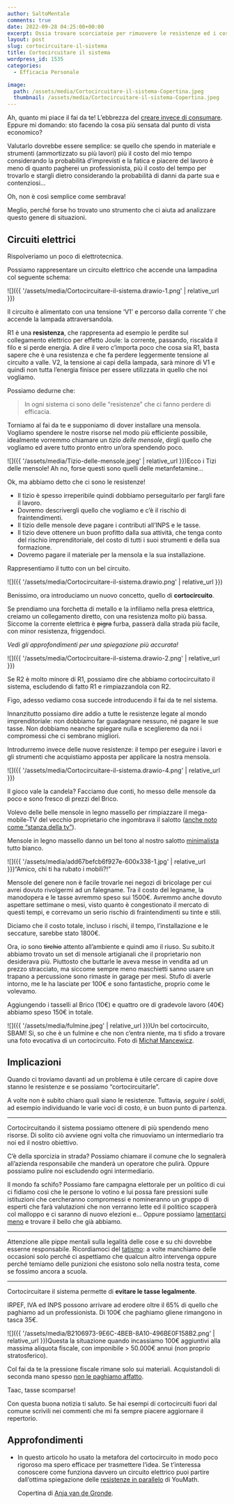 ```yaml
---
author: SaltoMentale
comments: true
date: 2022-09-28 04:25:00+00:00
excerpt: Ossia trovare scorciatoie per rimuovere le resistenze ed i costi maggiori.
layout: post
slug: cortocircuitare-il-sistema
title: Cortocircuitare il sistema
wordpress_id: 1535
categories:
  - Efficacia Personale

image:
  path: /assets/media/Cortocircuitare-il-sistema-Copertina.jpeg
  thumbnail: /assets/media/Cortocircuitare-il-sistema-Copertina.jpeg
---
```


Ah, quanto mi piace il fai da te! L’ebbrezza del [creare invece di consumare](/creare-consumare/). Eppure mi domando: sto facendo la cosa più sensata dal punto di vista economico?

Valutarlo dovrebbe essere semplice: se quello che spendo in materiale e strumenti (ammortizzato su più lavori) più il costo del mio tempo considerando la probabilità d’imprevisti e la fatica e piacere del lavoro è meno di quanto pagherei un professionista, più il costo del tempo per trovarlo e stargli dietro considerando la probabilità di danni da parte sua e contenziosi…

Oh, non è così semplice come sembrava!

Meglio, perché forse ho trovato uno strumento che ci aiuta ad analizzare questo genere di situazioni.

## Circuiti elettrici

Rispolveriamo un poco di elettrotecnica.

Possiamo rappresentare un circuito elettrico che accende una lampadina col seguente schema:

![]({{ '/assets/media/Cortocircuitare-il-sistema.drawio-1.png' | relative_url }})

Il circuito è alimentato con una tensione ‘V1’ e percorso dalla corrente ‘i’ che accende la lampada attraversandola.

R1 è una **resistenza**, che rappresenta ad esempio le perdite sul collegamento elettrico per effetto Joule: la corrente, passando, riscalda il filo e si perde energia. A dire il vero c’importa poco che cosa sia R1, basta sapere che è una resistenza e che fa perdere leggermente tensione al circuito a valle. V2, la tensione ai capi della lampada, sarà minore di V1 e quindi non tutta l’energia finisce per essere utilizzata in quello che noi vogliamo.

Possiamo dedurne che:

> In ogni sistema ci sono delle “resistenze” che ci fanno perdere di efficacia.

Torniamo al fai da te e supponiamo di dover installare una mensola. Vogliamo spendere le nostre risorse nel modo più efficiente possibile, idealmente vorremmo chiamare un _tizio delle mensole_, dirgli quello che vogliamo ed avere tutto pronto entro un’ora spendendo poco.

![]({{ '/assets/media/Tizio-delle-mensole.jpeg' | relative_url }})Ecco i Tizi delle mensole! Ah no, forse questi sono quelli delle metanfetamine…

Ok, ma abbiamo detto che ci sono le resistenze!

- Il tizio è spesso irreperibile quindi dobbiamo perseguitarlo per fargli fare il lavoro.
- Dovremo descrivergli quello che vogliamo e c’è il rischio di fraintendimenti.
- Il tizio delle mensole deve pagare i contributi all’INPS e le tasse.
- Il tizio deve ottenere un buon profitto dalla sua attività, che tenga conto del rischio imprenditoriale, del costo di tutti i suoi strumenti e della sua formazione.
- Dovremo pagare il materiale per la mensola e la sua installazione.

Rappresentiamo il tutto con un bel circuito.

![]({{ '/assets/media/Cortocircuitare-il-sistema.drawio.png' | relative_url }})

Benissimo, ora introduciamo un nuovo concetto, quello di **cortocircuito**.

Se prendiamo una forchetta di metallo e la infiliamo nella presa elettrica, creiamo un collegamento diretto, con una resistenza molto più bassa. Siccome la corrente elettrica è <del>pigra</del> furba, passerà dalla strada più facile, con minor resistenza, friggendoci.

_Vedi gli approfondimenti per una spiegazione più accurata!_

![]({{ '/assets/media/Cortocircuitare-il-sistema.drawio-2.png' | relative_url }})

Se R2 è molto minore di R1, possiamo dire che abbiamo cortocircuitato il sistema, escludendo di fatto R1 e rimpiazzandola con R2.

Figo, adesso vediamo cosa succede introducendo il fai da te nel sistema.

Innanzitutto possiamo dire addio a tutte le resistenze legate al mondo imprenditoriale: non dobbiamo far guadagnare nessuno, né pagare le sue tasse. Non dobbiamo neanche spiegare nulla e sceglieremo da noi i compromessi che ci sembrano migliori.

Introdurremo invece delle nuove resistenze: il tempo per eseguire i lavori e gli strumenti che acquistiamo apposta per applicare la nostra mensola.

![]({{ '/assets/media/Cortocircuitare-il-sistema.drawio-4.png' | relative_url }})

Il gioco vale la candela? Facciamo due conti, ho messo delle mensole da poco e sono fresco di prezzi del Brico.

Volevo delle belle mensole in legno massello per rimpiazzare il mega-mobile-TV del vecchio proprietario che ingombrava il salotto ([anche noto come “stanza della tv”](/televisione-quanto-costa-davvero/)).

Mensole in legno massello danno un bel tono al nostro salotto [minimalista](/minimalismo-significato/) tutto bianco.

![]({{ '/assets/media/add67befcb6f927e-600x338-1.jpg' | relative_url }})“Amico, chi ti ha rubato i mobili?!”

Mensole del genere non è facile trovarle nei negozi di bricolage per cui avrei dovuto rivolgermi ad un falegname. Tra il costo del legname, la manodopera e le tasse avremmo speso sui 1500€. Avremmo anche dovuto aspettare settimane o mesi, visto quanto è congestionato il mercato di questi tempi, e correvamo un serio rischio di fraintendimenti su tinte e stili.

Diciamo che il costo totale, incluso i rischi, il tempo, l’installazione e le seccature, sarebbe stato 1800€.

Ora, io sono <del>tirchio</del> attento all’ambiente e quindi amo il riuso. Su subito.it abbiamo trovato un set di mensole artigianali che il proprietario non desiderava più. Piuttosto che buttarle le aveva messe in vendita ad un prezzo stracciato, ma siccome sempre meno maschietti sanno usare un trapano a percussione sono rimaste in garage per mesi. Stufo di averle intorno, me le ha lasciate per 100€ e sono fantastiche, proprio come le volevamo.

Aggiungendo i tasselli al Brico (10€) e quattro ore di gradevole lavoro (40€) abbiamo speso 150€ in totale.

![]({{ '/assets/media/fulmine.jpeg' | relative_url }})Un bel cortocircuito, SBAM! Si, so che è un fulmine e che non c’entra niente, ma ti sfido a trovare una foto evocativa di un cortocircuito. Foto di [Michał Mancewicz](https://unsplash.com/@kreyatif?utm_source=unsplash&utm_medium=referral&utm_content=creditCopyText).

## Implicazioni

Quando ci troviamo davanti ad un problema è utile cercare di capire dove stanno le resistenze e se possiamo “cortocircuitarle”.

A volte non è subito chiaro quali siano le resistenze. Tuttavia, _seguire i soldi_, ad esempio individuando le varie voci di costo, è un buon punto di partenza.

---

Cortocircuitando il sistema possiamo ottenere di più spendendo meno risorse. Di solito ciò avviene ogni volta che rimuoviamo un intermediario tra noi ed il nostro obiettivo.

C’è della sporcizia in strada? Possiamo chiamare il comune che lo segnalerà all’azienda responsabile che manderà un operatore che pulirà. Oppure possiamo pulire noi escludendo ogni intermediario.

Il mondo fa schifo? Possiamo fare campagna elettorale per un politico di cui ci fidiamo così che le persone lo votino e lui possa fare pressioni sulle istituzioni che cercheranno compromessi e nomineranno un gruppo di esperti che farà valutazioni che non verranno lette ed il politico scapperà col malloppo e ci saranno di nuovo elezioni e… Oppure possiamo [lamentarci meno](/smettere-di-lamentarsi/) e trovare il bello che già abbiamo.

---

Attenzione alle pippe mentali sulla legalità delle cose e su chi dovrebbe esserne responsabile. Ricordiamoci del [tatismo](/tatismo/): a volte manchiamo delle occasioni solo perché ci aspettiamo che qualcun altro intervenga oppure perché temiamo delle punizioni che esistono solo nella nostra testa, come se fossimo ancora a scuola.

---

Cortocircuitare il sistema permette di **evitare le tasse legalmente**.

IRPEF, IVA ed INPS possono arrivare ad erodere oltre il 65% di quello che paghiamo ad un professionista. Di 100€ che paghiamo gliene rimangono in tasca 35€.

![]({{ '/assets/media/B2106973-9E6C-4BEB-8A10-496BE0F158B2.png' | relative_url }})Questa la situazione quando incassiamo 100€ aggiuntivi alla massima aliquota fiscale, con imponibile > 50.000€ annui (non proprio stratosferico).

Col fai da te la pressione fiscale rimane solo sui materiali. Acquistandoli di seconda mano spesso [non le paghiamo affatto](https://www.laleggepertutti.it/59320_posso-vendere-beni-usati-quali-tasse-devo-pagare).

Taac, tasse scomparse!

Con questa buona notizia ti saluto. Se hai esempi di cortocircuiti fuori dal comune scrivili nei commenti che mi fa sempre piacere aggiornare il repertorio.

## Approfondimenti

- In questo articolo ho usato la metafora del cortocircuito in modo poco rigoroso ma spero efficace per trasmettere l’idea. Se t’interessa conoscere come funziona davvero un circuito elettrico puoi partire dall’ottima spiegazione delle [resistenze in parallelo](https://www.youmath.it/lezioni/fisica/elettricita/4918-resistenze-in-parallelo.html) di YouMath.

  Copertina di <a href="https://unsplash.com/@anjagronde?utm_source=unsplash&utm_medium=referral&utm_content=creditCopyText" target="_blank" rel="noreferrer noopener nofollow">Anja van de Gronde</a>.
